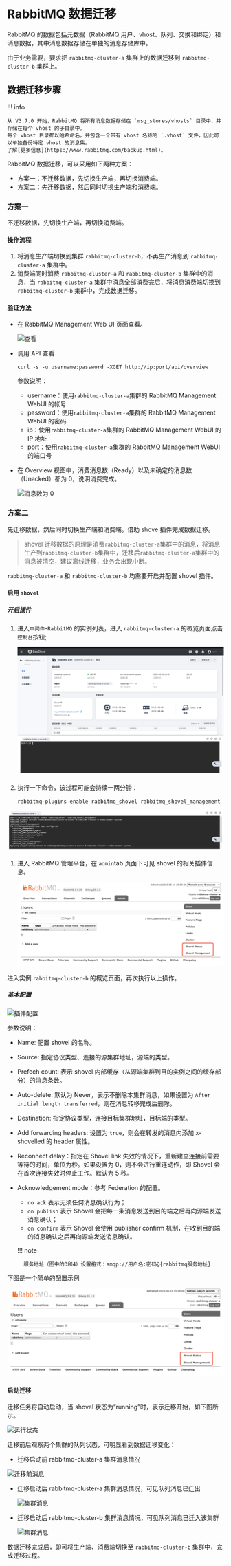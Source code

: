 # RabbitMQ 数据迁移

RabbitMQ 的数据包括元数据（RabbitMQ 用户、vhost、队列、交换和绑定）和消息数据，其中消息数据存储在单独的消息存储库中。

由于业务需要，要求把 `rabbitmq-cluster-a` 集群上的数据迁移到 `rabbitmq-cluster-b` 集群上。

## 数据迁移步骤

!!! info

    从 V3.7.0 开始，RabbitMQ 将所有消息数据存储在 `msg_stores/vhosts` 目录中，并存储在每个 vhost 的子目录中。
    每个 vhost 目录都以哈希命名，并包含一个带有 vhost 名称的 `.vhost` 文件，因此可以单独备份特定 vhost 的消息集。
    了解[更多信息](https://www.rabbitmq.com/backup.html)。

RabbitMQ 数据迁移，可以采用如下两种方案：

- 方案一：不迁移数据，先切换生产端，再切换消费端。
- 方案二：先迁移数据，然后同时切换生产端和消费端。

### 方案一

不迁移数据，先切换生产端，再切换消费端。

#### 操作流程

1. 将消息生产端切换到集群 `rabbitmq-cluster-b`，不再生产消息到 `rabbitmq-cluster-a` 集群中。
2. 消费端同时消费 `rabbitmq-cluster-a` 和 `rabbitmq-cluster-b` 集群中的消息，当 `rabbitmq-cluster-a` 集群中消息全部消费完后，将消息消费端切换到 `rabbitmq-cluster-b` 集群中，完成数据迁移。

#### 验证方法

- 在 RabbitMQ Management Web UI 页面查看。

    ![查看](https://docs.daocloud.io/daocloud-docs-images/docs/middleware/rabbitmq/images/migrate01.png)

- 调用 API 查看

    ```shell
    curl -s -u username:password -XGET http://ip:port/api/overview
    ```

    参数说明：

    - username：使用`rabbitmq-cluster-a`集群的 RabbitMQ Management WebUI 的帐号
    - password：使用`rabbitmq-cluster-a`集群的 RabbitMQ Management WebUI 的密码
    - ip：使用`rabbitmq-cluster-a`集群的 RabbitMQ Management WebUI 的 IP 地址
    - port：使用`rabbitmq-cluster-a`集群的 RabbitMQ Management WebUI 的端口号

- 在 Overview 视图中，消费消息数（Ready）以及未确定的消息数（Unacked）都为 0，说明消费完成。

    ![消息数为 0](https://docs.daocloud.io/daocloud-docs-images/docs/middleware/rabbitmq/images/migrate02.png)

### 方案二

先迁移数据，然后同时切换生产端和消费端。借助 shove 插件完成数据迁移。

> shovel 迁移数据的原理是消费`rabbitmq-cluster-a`集群中的消息，将消息生产到`rabbitmq-cluster-b`集群中，迁移后`rabbitmq-cluster-a`集群中的消息被清空，建议离线迁移，业务会出现中断。

`rabbitmq-cluster-a` 和 `rabbitmq-cluster-b` 均需要开启并配置 shovel 插件。

#### 启用 `shovel`

##### 开启插件

1. 进入`中间件`-`RabbitMQ` 的实例列表，进入 `rabbitmq-cluster-a` 的概览页面点击`控制台`按钮;

    ![控制台](../images/migrate10.png)

1. 执行一下命令，该过程可能会持续一两分钟：

    ```shell
    rabbitmq-plugins enable rabbitmq_shovel rabbitmq_shovel_management
    ```

![执行命令](../images/migrate11.png)

1. 进入 RabbitMQ 管理平台，在 `admin`tab 页面下可见 shovel 的相关插件信息。

    ![开启插件](../images/migrate09.png)

进入实例 `rabbitmq-cluster-b` 的概览页面，再次执行以上操作。

##### 基本配置

![插件配置](https://docs.daocloud.io/daocloud-docs-images/docs/middleware/rabbitmq/images/migrate03.png)

参数说明：

- Name: 配置 shovel 的名称。
- Source: 指定协议类型、连接的源集群地址，源端的类型。
- Prefech count: 表示 shovel 内部缓存（从源端集群到目的实例之间的缓存部分）的消息条数。
- Auto-delete: 默认为 Never，表示不删除本集群消息，如果设置为 `After initial length transferred`，则在消息转移完成后删除。
- Destination: 指定协议类型，连接目标集群地址，目标端的类型。
- Add forwarding headers: 设置为 `true`，则会在转发的消息内添加 x-shovelled 的 header 属性。
- Reconnect delay：指定在 Shovel link 失效的情况下，重新建立连接前需要等待的时间，单位为秒。如果设置为 0，则不会进行重连动作，即 Shovel 会在首次连接失效时停止工作。默认为 5 秒。
- Acknowledgement mode：参考 Federation 的配置。

    - `no ack` 表示无须任何消息确认行为；
    - `on publish` 表示 Shovel 会把每一条消息发送到目的端之后再向源端发送消息确认；
    - `on confirm` 表示 Shovel 会使用 publisher confirm 机制，在收到目的端的消息确认之后再向源端发送消息确认。

    !!! note

        服务地址（图中的3和4）设置格式：amqp://用户名:密码@{rabbitmq服务地址}

下图是一个简单的配置示例

![配置示例](../images/migrate09.png)

#### 启动迁移

迁移任务将自动启动，当 shovel 状态为“running”时，表示迁移开始，如下图所示。

![运行状态](https://docs.daocloud.io/daocloud-docs-images/docs/middleware/rabbitmq/images/migrate06.png)

迁移前后观察两个集群的队列状态，可明显看到数据迁移变化：

- 迁移启动前 rabbitmq-cluster-a 集群消息情况

![迁移前消息](https://docs.daocloud.io/daocloud-docs-images/docs/middleware/rabbitmq/images/migrate04.png)

- 迁移启动后 rabbitmq-cluster-a 集群消息情况，可见队列消息已迁出

    ![集群消息](https://docs.daocloud.io/daocloud-docs-images/docs/middleware/rabbitmq/images/migrate07.png)

- 迁移启动后 rabbitmq-cluster-b 集群消息情况，可见队列消息已迁入该集群

    ![集群消息](https://docs.daocloud.io/daocloud-docs-images/docs/middleware/rabbitmq/images/migrate08.png)


数据迁移完成后，即可将生产端、消费端切换至 `rabbitmq-cluster-b` 集群中，完成迁移过程。

